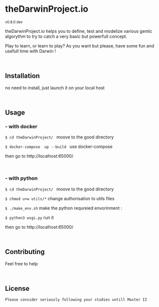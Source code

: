 <h1>theDarwinProject.io</h1>
<small>v0.8.0 dev</small>


<p>theDarwinProject.io helps you to define, test and modelize various gentic algorythm to try to catch a very basic
    but powerfull concept.
</p>
<p>
    Play to learn, or learn to play? As you want but please, have some fun and usefull time with Darwin !
</p>

<br>
<h2>Installation</h2>
<p>no need to install, just launch it on your local host</p>
<br>

<h2>Usage</h2>

<h3>- with docker</h3>
<p><code>$ cd theDarwinProject/ </code> moove to the good directory</p>
<p> <code>$ docker-compose  up --build </code> use docker-compose</p>
<p>then go to http://localhost:65000/</p>
<br>

<h3>- with python</h3>
<p> <code>$ cd theDarwinProject/ </code> moove to the good directory </p>
<p><code>$ chmod u+w utils/*</code> change authorisation to utils files </p>
<p><code>$ ./make_env.sh</code> make the python requreied envorinment : </p>
<p><code>$ python3 wsgi.py</code> run it</p>
<p>then go to http://localhost:65000/</p>
<br>


<h2>Contributing</h2>
<p>
    Feel free to help
</p>
<br>

<h2>License</h2>
<p>

    Please consider seriously following your studies untill Master II
</p>
